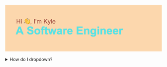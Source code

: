 ![Hi, I'm Kyle. A Software Engineer](header.png "My Profile")
<details>
<summary>How do I dropdown?</summary>
<br>
This is how you dropdown.
</details>
